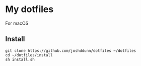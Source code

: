 # My dotfiles

For macOS

## Install

    git clone https://github.com/joshddunn/dotfiles ~/dotfiles
    cd ~/dotfiles/install
    sh install.sh
